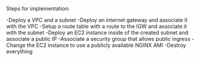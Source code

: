 Steps for implementation:

-Deploy a VPC and a subnet
-Deploy an internet gateway and associate it with the VPC
-Setup a route table with a route to the IGW and associate it with the subnet
-Deploy an EC2 instance inside of the created subnet and associate a public IP
-Associate a security group that allows public ingress
-Change the EC2 instance to use a publicly available NGINX AMI
-Destroy everything